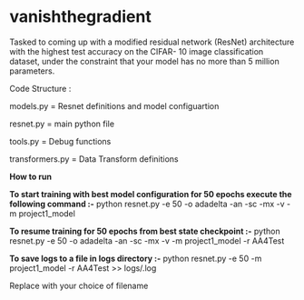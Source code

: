 # vanishthegradient
Tasked to coming up with a modified residual network (ResNet) architecture with the highest test accuracy on the CIFAR- 10 image classification dataset, under the constraint that your model has no more than 5 million parameters.



Code Structure : 


models.py	 = Resnet definitions and model configuartion 

resnet.py	= main python file

tools.py	= Debug functions

transformers.py	= Data Transform definitions


**How to run**

**To start training with best model configuration for 50 epochs execute the following command  :-**
python resnet.py -e 50 -o adadelta -an -sc -mx -v -m project1_model



**To resume training for 50 epochs from best state checkpoint :-**
python resnet.py -e 50 -o adadelta -an -sc -mx -v -m project1_model -r AA4Test


**To save logs to a file in logs directory  :-**
python resnet.py -e 50 -m project1_model -r AA4Test >> logs/<filename>.log

Replace <filename> with your choice of filename
